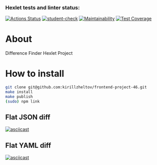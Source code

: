 ### Hexlet tests and linter status:
[![Actions Status](https://github.com/kirillzheltov/frontend-project-46/actions/workflows/hexlet-check.yml/badge.svg)](https://github.com/kirillzheltov/frontend-project-46/actions)
[![student-check](https://github.com/kirillzheltov/frontend-project-46/actions/workflows/student-check.yml/badge.svg)](https://github.com/kirillzheltov/frontend-project-46/actions/workflows/student-check.yml)
[![Maintainability](https://api.codeclimate.com/v1/badges/4c2ca04a110269a723ee/maintainability)](https://codeclimate.com/github/kirillzheltov/frontend-project-46/maintainability)
[![Test Coverage](https://api.codeclimate.com/v1/badges/4c2ca04a110269a723ee/test_coverage)](https://codeclimate.com/github/kirillzheltov/frontend-project-46/test_coverage)

# About
Difference Finder Hexlet Project

# How to install
```bash
git clone git@github.com:kirillzheltov/frontend-project-46.git
make install
make publish
(sudo) npm link
```

## Flat JSON diff
[![asciicast](https://asciinema.org/a/OqTXmAmhCp2pZHl1n2qkoolfB.svg)](https://asciinema.org/a/OqTXmAmhCp2pZHl1n2qkoolfB)

## Flat YAML diff
[![asciicast](https://asciinema.org/a/oFCeJdJP34qOfB4dX0o5mylie.svg)](https://asciinema.org/a/oFCeJdJP34qOfB4dX0o5mylie)
